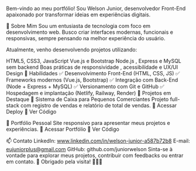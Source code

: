 Bem-vindo ao meu portfólio! Sou Welson Junior, desenvolvedor Front-End apaixonado por transformar ideias em experiências digitais.

📌 Sobre Mim
Sou um entusiasta de tecnologia com foco em desenvolvimento web. Busco criar interfaces modernas, funcionais e responsivas, sempre pensando na melhor experiência do usuário.

Atualmente, venho desenvolvendo projetos utilizando:

HTML5, CSS3, JavaScript
Vue.js e Bootstrap
Node.js , Express e MySQL sem backend
Boas práticas de responsividade , acessibilidade e UX/UI Design
🧠 Habilidades
✅ Desenvolvimento Front-End (HTML, CSS, JS)
✅ Frameworks modernos (Vue.js, Bootstrap)
✅ Integração com Back-End (Node + Express + MySQL)
✅ Versionamento com Git e GitHub
✅ Hospedagem e implantação (Netlify, Railway, Render)
💼 Projetos em Destaque
🔹 Sistema de Caixa para Pequenos Comerciantes
Projeto full-stack com registro de vendas e relatório de total de vendas.
🔗 Acessar Deploy
📁 Ver Código

🔹 Portfólio Pessoal
Site responsivo para apresentar meus projetos e experiências.
🔗 Acessar Portfólio
📁 Ver Código

📫 Contato
LinkedIn: www.linkedin.com/in/welson-junior-a587b72b8
E-mail: eujuniorplus@gmail.com
GitHub: github.com/juniorwelson
Sinta-se à vontade para explorar meus projetos, contribuir com feedbacks ou entrar em contato. 🚀
Obrigado pela visita! 👨‍💻✨
